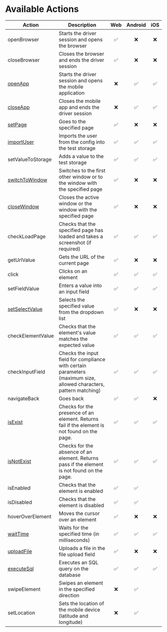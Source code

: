 # Available Actions

| Action                                        | Description                                                                                                        | Web | Android | iOS |
|-----------------------------------------------|--------------------------------------------------------------------------------------------------------------------|:---:|:-------:|:---:|
| openBrowser                                   | Starts the driver session and opens the browser                                                                    |  ✅  |    ❌    |  ❌  |
| closeBrowser                                  | Closes the browser and ends the driver session                                                                     |  ✅  |    ❌    |  ❌  |
| [openApp](actions/open_app.md)                | Starts the driver session and opens the mobile application                                                         |  ❌  |    ✅    |  ✅  |
| [closeApp](actions/close_app.md)              | Closes the mobile app and ends the driver session                                                                  |  ❌  |    ✅    |  ✅  |
| [setPage](actions/set_page.md)                | Goes to the specified page                                                                                         |  ✅  |    ❌    |  ❌  |
| [importUser](actions/import_user.md)          | Imports the user from the config into the test storage                                                             |  ✅  |    ✅    |  ✅  |
| setValueToStorage                             | Adds a value to the test storage                                                                                   |  ✅  |    ✅    |  ✅  |
| [switchToWindow](actions/switch_to_window.md) | Switches to the first other window or to the window with the specified page                                        |  ✅  |    ❌    |  ❌  |
| [closeWindow](actions/close_window.md)        | Closes the active window or the window with the specified page                                                     |  ✅  |    ❌    |  ❌  |
| checkLoadPage                                 | Checks that the specified page has loaded and takes a screenshot (if required)                                     |  ✅  |    ✅    |  ✅  |
| getUrlValue                                   | Gets the URL of the current page                                                                                   |  ✅  |    ❌    |  ❌  |
| click                                         | Clicks on an element                                                                                               |  ✅  |    ✅    |  ✅  |
| setFieldValue                                 | Enters a value into an input field                                                                                 |  ✅  |    ✅    |  ✅  |
| [setSelectValue](actions/set_select_value.md) | Selects the specified value from the dropdown list                                                                 |  ✅  |    ❌    |  ❌  |
| checkElementValue                             | Checks that the element's value matches the expected value                                                         |  ✅  |    ✅    |  ✅  |
| checkInputField                               | Checks the input field for compliance with certain parameters (maximum size, allowed characters, pattern matching) |  ✅  |    ✅    |  ✅  |
| navigateBack                                  | Goes back                                                                                                          |  ✅  |    ✅    |  ❌  |
| [isExist](actions/is_exist.md)                | Checks for the presence of an element. Returns fail if the element is not found on the page.                       |  ✅  |    ✅    |  ✅  |
| [isNotExist](actions/is_not_exist.md)         | Checks for the absence of an element. Returns pass if the element is not found on the page.                        |  ✅  |    ✅    |  ✅  |
| isEnabled                                     | Checks that the element is enabled                                                                                 |  ✅  |    ✅    |     |
| isDisabled                                    | Checks that the element is disabled                                                                                |  ✅  |    ✅    |     |
| hoverOverElement                              | Moves the cursor over an element                                                                                   |  ✅  |    ❌    |  ❌  |
| [waitTime](actions/wait_time.md)              | Waits for the specified time (in milliseconds)                                                                     |  ✅  |    ✅    |  ✅  |
| [uploadFile](actions/upload_file.md)          | Uploads a file in the file upload field                                                                            |  ✅  |    ❌    |  ❌  |
| [executeSql](actions/execute_sql.md)          | Executes an SQL query on the database                                                                              |  ✅  |    ✅    |  ✅  |
| swipeElement                                  | Swipes an element in the specified direction                                                                       |  ❌  |    ✅    |     |
| setLocation                                   | Sets the location of the mobile device (latitude and longitude)                                                    |  ❌  |    ✅    |     |